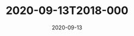 ---
date: 2020-09-13
title: 2020-09-13T2018-000
hero: 2020/2020-09-13T2018-000.jpeg

# briefly describe the image…
alt: ''

# insert the closed caption text after the three-dash break…
# (include line-breaks, punctuation, and capitalization)
---